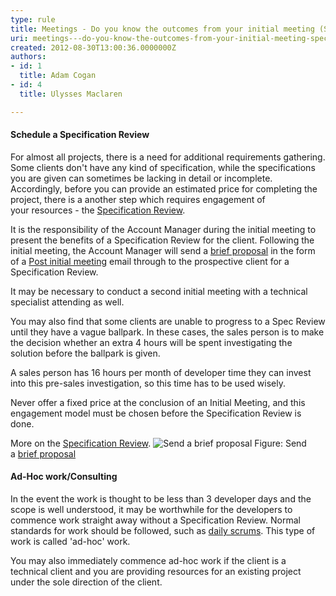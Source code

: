 ```yaml
---
type: rule
title: Meetings - Do you know the outcomes from your initial meeting (Spec Review or Ad Hoc work)?
uri: meetings---do-you-know-the-outcomes-from-your-initial-meeting-spec-review-or-ad-hoc-work
created: 2012-08-30T13:00:36.0000000Z
authors:
- id: 1
  title: Adam Cogan
- id: 4
  title: Ulysses Maclaren

---
```


 
#### Schedule a Specification Review

For almost all projects, there is a need for additional requirements gathering.                     Some clients don't have any kind of specification, while the specifications you are                     given can sometimes be lacking in detail or incomplete. Accordingly, before you can                     provide an estimated price for completing the project, there is a another step which                     requires engagement of your resources - the [Specification Review](/Management/RulestoBetterSpecificationReviews/Pages/Default.aspx).
 
It is the responsibility of the Account Manager during the initial meeting to present the benefits of a Specification Review for the client. Following the initial meeting, the Account Manager will send a     [brief proposal](/Management/Rules-To-Better-Software-Consultants-Dealing-With-Clients/Pages/BriefProposalOrSpecificationReview.aspx)      in the form of a [Post initial meeting](http&#58;//www.ssw.com.au/ssw/Standards/templates/BriefProposalPostInitialMeeting.doc) email through to the prospective client for a Specification Review.

It may be necessary to conduct a second initial meeting with a technical specialist attending as well.

You may also find that some clients are unable to progress to a Spec Review until they have a vague ballpark. In these cases, the sales person is to make the decision whether an extra 4 hours will be spent investigating the solution before the ballpark is given.

A sales person has 16 hours per month of developer time they can invest into this pre-sales investigation, so this time has to be used wisely.

Never offer a fixed price at the conclusion of an Initial Meeting, and this engagement model must be chosen before the Specification Review is done.

More on the     [Specification Review](/management/rulestobetterspecificationreviews/pages/default.aspx).
![Send a brief proposal](/Management/RulesToSuccessfulSalesAndAccountManagement/PublishingImages/Brief-Proposal-MrNorthwind.jpg) Figure: Send a [brief proposal](http&#58;//www.ssw.com.au/ssw/Standards/templates/BriefProposal.doc)
#### Ad-Hoc work/Consulting

In the event the work is thought to be less than 3 developer days and the scope is well understood, it may be worthwhile for the developers to commence work straight away without a Specification Review. Normal standards for work should be followed, such as     [daily scrums](/Management/RulesToSuccessfulProjects/Pages/DailyStandUpScrum.aspx). This type of work is called 'ad-hoc' work.

You may also immediately commence ad-hoc work if the client is a technical client and you are​ providing resources for an existing project under the sole direction of the client.​​

